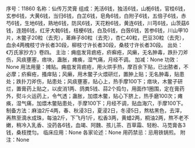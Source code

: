 序号：11860
名称：仙传万灵膏
组成：羌活6钱，独活6钱，山栀6钱，官桂6钱，玄参6钱，大黄6钱，当归6钱，白芷6钱，皂角6钱，白附子6钱，五倍子6钱，赤芍6钱，生地6钱，熟地6钱，防风6钱，天花粉6钱，黄连6钱，川芎6钱，山茨菇6钱，连翘6钱，红牙大戟6钱，桔梗6钱，白及6钱，白蔹6钱，苦参6钱，川山甲10片，木鳖子20粒（去壳），萆麻子80粒（去壳），杏仁40粒，巴豆30粒（去壳），血余4两槐枝寸许长者30段，柳枝寸许长者30段，桑枝寸许长者30段。
出处：《万氏家抄方》卷四。
主治：痈疽发背疬疮，疥癣疮，风癞，无名肿毒，跌扑刀斧伤，风痰壅塞，痞块，蛊胀，瘫痪，湿气痛，月经不调。
加减：None
功效：None
用法用量：摊贴。痈疽发背疬疮，用火烘手热，摩百余下贴，已出脓者，不必摩；疥癣疮，搔痒贴；风癞，用木鳖子火煨研烂，置肿上贴；无名肿毒，贴患处；跌扑刀斧伤，贴患处；风痰壅塞，贴心上，热手摩100下；痞块，木鳖子研烂，置膏药上贴之，以皮消1两、鸽粪5钱、蒜2个捣匀，用面作1圈围，定在膏药外，熨斗火运药上，令气透；蛊胀，加煨木鳖，贴心下脐上，热手磨100次；瘫痪，湿气痛，加煨木鳖贴患处，手摩100下；月经不调，贴血海穴，手摩100下。
制备方法：麻油2斤4两，春、秋浸3日，夏浸2日，冬浸5日，熬枯黑色，去滓，再熬至滴水成珠，每油2斤，下飞丹1斤，松香3两，黄蜡2两，桐油2两，熬不老不嫩，稍冷入乳香、没药各6钱，血竭、阿魏、孩儿茶、百草霜、轻粉、马苋膏各3钱，桑枝搅匀。
临床应用：None
各家论述：None
用药禁忌：忌用铁锅煎。
附注：None
